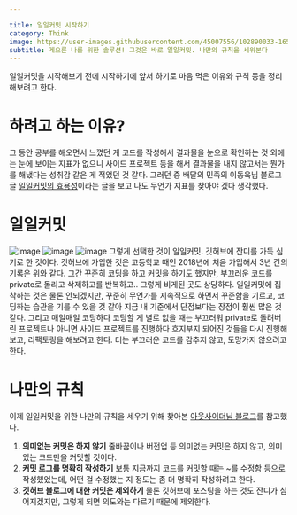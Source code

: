 ```yaml
---

title: 일일커밋 시작하기
category: Think
image: https://user-images.githubusercontent.com/45007556/102890033-16539f80-449f-11eb-9547-82eb5c5774c0.png
subtitle: 게으른 나를 위한 솔루션! 그것은 바로 일일커밋. 나만의 규칙을 세워본다
---
```


일일커밋을 시작해보기 전에 시작하기에 앞서 하기로 마음 먹은 이유와 규칙 등을 정리해보려고 한다.

# 하려고 하는 이유?

그 동안 공부를 해오면서 느꼈던 게 코드를 작성해서 결과물을 눈으로 확인하는 것 외에는 눈에 보이는 지표가 없으니 사이드 프로젝트 등을 해서 결과물을 내지 않고서는 뭔가를 해냈다는 성취감 같은 게 적었던 것 같다. 그러던 중 배달의 민족의 이동욱님 블로그 글 [일일커밋의 효용성](https://jojoldu.tistory.com/402)이라는 글을 보고 나도 무언가 지표를 찾아야 겠다 생각했다.

# 일일커밋

![image](https://user-images.githubusercontent.com/45007556/91475545-b412d580-e8d6-11ea-8834-0dce3354058c.png)
![image](https://user-images.githubusercontent.com/45007556/91475632-ce4cb380-e8d6-11ea-936b-78409ff769ee.png)
![image](https://user-images.githubusercontent.com/45007556/91475667-df95c000-e8d6-11ea-9df3-45cda0465051.png)
그렇게 선택한 것이 일일커밋. 깃허브에 잔디를 가득 심기로 한 것이다.
깃허브에 가입한 것은 고등학교 때인 2018년에 처음 가입해서 3년 간의 기록은 위와 같다.
그간 꾸준히 코딩을 하고 커밋을 하기도 했지만, 부끄러운 코드를 private로 돌리고 삭제하고를 반복하고.. 그렇게 비게된 곳도 상당하다.
일일커밋에 집착하는 것은 물론 안되겠지만, 꾸준히 무언가를 지속적으로 하면서 꾸준함을 기르고, 코딩하는 습관을 기를 수 있을 것 같아 지금 내 기준에서 단점보다는 장점이 훨씬 많은 것 같다. 그리고 매일매일 코딩하다 코딩할 게 별로 없을 때는 부끄러워 private로 돌려버린 프로젝트나 아니면 사이드 프로젝트를 진행하다 흐지부지 되어진 것들을 다시 진행해보고, 리팩토링을 해보려고 한다.
더는 부끄러운 코드를 감추지 않고, 도망가지 않으려고 한다.

# 나만의 규칙

이제 일일커밋을 위한 나만의 규칙을 세우기 위해 찾아본 [아웃사이더님 블로그](https://blog.outsider.ne.kr/1141)를 참고했다.

1. **의미없는 커밋은 하지 않기** 줄바꿈이나 버전업 등 의미없는 커밋은 하지 않고, 의미있는 코드만을 커밋할 것이다.
2. **커밋 로그를 명확히 작성하기** 보통 지금까지 코드를 커밋할 때는 ~를 수정함 등으로 작성했었는데, 어떤 걸 수정했는 지 정도는 좀 더 명확히 작성하려고 한다.
3. **깃허브 블로그에 대한 커밋은 제외하기** 물론 깃허브에 포스팅을 하는 것도 잔디가 심어지겠지만, 그렇게 되면 의도와는 다르기 때문에 제외한다.
